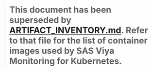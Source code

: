 
># This document has been superseded by [ARTIFACT_INVENTORY.md](ARTIFACT_INVENTORY.md).  Refer to that file for the list of container images used by SAS Viya Monitoring for Kubernetes.
